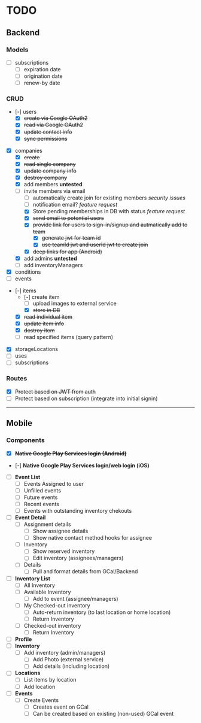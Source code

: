 # TODO

## Backend

### Models
- [ ] subscriptions
  - [ ] expiration date
  - [ ] origination date
  - [ ] renew-by date

### CRUD
- [-] users
  - [x] ~~create via Google OAuth2~~
  - [x] ~~read via Google OAuth2~~
  - [x] ~~update contact info~~
  - [x] ~~sync permissions~~
- [x] companies
  - [x] ~~create~~
  - [x] ~~read single company~~
  - [x] ~~update company info~~
  - [x] ~~destroy company~~
  - [x] add members **untested**
  - [ ] invite members via email
    - [ ] automatically create join for existing members *security issues*
    - [ ] notification email? *feature request*
    - [x] Store pending memberships in DB with status *feature request*
    - [x] ~~send email to potential users~~
    - [x] ~~provide link for users to sign-in/signup and autmatically add to team~~
      - [x] ~~generate jwt for team id~~
      - [x] ~~use teamId jwt and userId jwt to create join~~
    - [x] ~~deep links for app (Android)~~
  - [x] add admins **untested**
  - [ ] add inventoryManagers
- [x] conditions
- [ ] events
- [-] items
  - [-] create item
    - [ ] upload images to external service
    - [x] ~~store in DB~~
  - [x] ~~read individual item~~
  - [x] ~~update item info~~
  - [x] ~~destroy item~~
  - [ ] read specified items (query pattern)
- [x] storageLocations
- [ ] uses
- [ ] subscriptions

### Routes
- [x] ~~Protect based on JWT from auth~~
- [ ] Protect based on subscription (integrate into initial signin)

---
## Mobile

### Components
- [x] **~~Native Google Play Services login (Android)~~**
- [-] **Native Google Play Services login/web login (iOS)**
- [ ] **Event List**
  - [ ] Events Assigned to user
  - [ ] Unfilled events
  - [ ] Future events
  - [ ] Recent events
  - [ ] Events with outstanding inventory chekouts
- [ ] **Event Detail**
  - [ ] Assignment details
    - [ ] Show assignee details
    - [ ] Show native contact method hooks for assignee
  - [ ] Inventory
    - [ ] Show reserved inventory
    - [ ] Edit inventory (assignees/managers)
  - [ ] Details
    - [ ] Pull and format details from GCal/Backend
- [ ] **Inventory List**
  - [ ] All Inventory
  - [ ] Available Inventory
    - [ ] Add to event (assignee/managers)
  - [ ] My Checked-out inventory
    - [ ] Auto-return inventory (to last location or home location)
    - [ ] Return Inventory
  - [ ] Checked-out inventory
    - [ ] Return Inventory
- [ ] **Profile**
- [ ] **Inventory**
  - [ ] Add inventory (admin/managers)
    - [ ] Add Photo (external service)
    - [ ] Add details (including location)
- [ ] **Locations**
  - [ ] List items by location
  - [ ] Add location
- [ ] **Events**
  - [ ] Create Events
    - [ ] Creates event on GCal
    - [ ] Can be created based on existing (non-used) GCal event